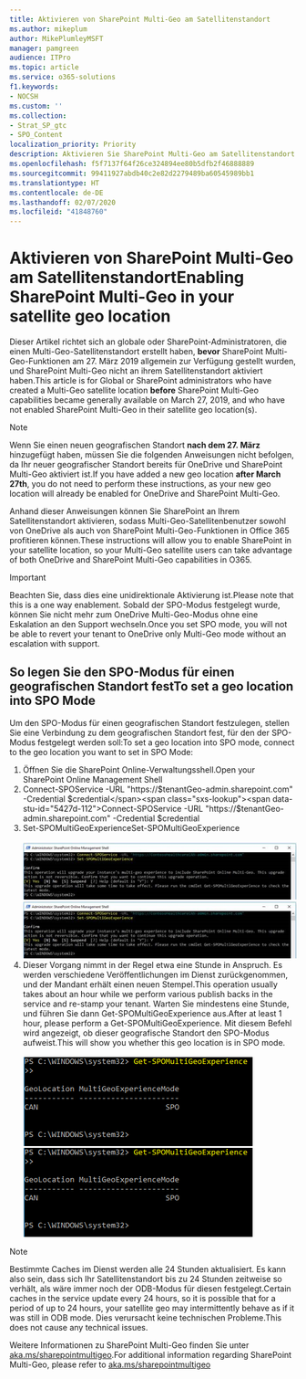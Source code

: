 ```yaml
---
title: Aktivieren von SharePoint Multi-Geo am Satellitenstandort
ms.author: mikeplum
author: MikePlumleyMSFT
manager: pamgreen
audience: ITPro
ms.topic: article
ms.service: o365-solutions
f1.keywords:
- NOCSH
ms.custom: ''
ms.collection:
- Strat_SP_gtc
- SPO_Content
localization_priority: Priority
description: Aktivieren Sie SharePoint Multi-Geo am Satellitenstandort.
ms.openlocfilehash: f5f7137f64f26ce324894ee80b5dfb2f46888889
ms.sourcegitcommit: 99411927abdb40c2e82d2279489ba60545989bb1
ms.translationtype: HT
ms.contentlocale: de-DE
ms.lasthandoff: 02/07/2020
ms.locfileid: "41848760"
---
```

# <a name="enabling-sharepoint-multi-geo-in-your-satellite-geo-location"></a><span data-ttu-id="5427d-103">Aktivieren von SharePoint Multi-Geo am Satellitenstandort</span><span class="sxs-lookup"><span data-stu-id="5427d-103">Enabling SharePoint Multi-Geo in your satellite geo location</span></span>

<span data-ttu-id="5427d-104">Dieser Artikel richtet sich an globale oder SharePoint-Administratoren, die einen Multi-Geo-Satellitenstandort erstellt haben, **bevor** SharePoint Multi-Geo-Funktionen am 27. März 2019 allgemein zur Verfügung gestellt wurden, und SharePoint Multi-Geo nicht an ihrem Satellitenstandort aktiviert haben.</span><span class="sxs-lookup"><span data-stu-id="5427d-104">This article is for Global or SharePoint administrators who have created a Multi-Geo satellite location **before** SharePoint Multi-Geo capabilities became generally available on March 27, 2019, and who have not enabled SharePoint Multi-Geo in their satellite geo location(s).</span></span> 

>[!Note]
><span data-ttu-id="5427d-105">Wenn Sie einen neuen geografischen Standort **nach dem 27. März** hinzugefügt haben, müssen Sie die folgenden Anweisungen nicht befolgen, da Ihr neuer geografischer Standort bereits für OneDrive und SharePoint Multi-Geo aktiviert ist.</span><span class="sxs-lookup"><span data-stu-id="5427d-105">If you have added a new geo location **after March 27th**, you do not need to perform these instructions, as your new geo location will already be enabled for OneDrive and SharePoint Multi-Geo.</span></span>

<span data-ttu-id="5427d-106">Anhand dieser Anweisungen können Sie SharePoint an Ihrem Satellitenstandort aktivieren, sodass Multi-Geo-Satellitenbenutzer sowohl von OneDrive als auch von SharePoint Multi-Geo-Funktionen in Office 365 profitieren können.</span><span class="sxs-lookup"><span data-stu-id="5427d-106">These instructions will allow you to enable SharePoint in your satellite location, so your Multi-Geo satellite users can take advantage of both OneDrive and SharePoint Multi-Geo capabilities in O365.</span></span> 

>[!IMPORTANT]
><span data-ttu-id="5427d-107">Beachten Sie, dass dies eine unidirektionale Aktivierung ist.</span><span class="sxs-lookup"><span data-stu-id="5427d-107">Please note that this is a one way enablement.</span></span> <span data-ttu-id="5427d-108">Sobald der SPO-Modus festgelegt wurde, können Sie nicht mehr zum OneDrive Multi-Geo-Modus ohne eine Eskalation an den Support wechseln.</span><span class="sxs-lookup"><span data-stu-id="5427d-108">Once you set SPO mode, you will not be able to revert your tenant to OneDrive only Multi-Geo mode without an escalation with support.</span></span> 

## <a name="to-set-a-geo-location-into-spo-mode"></a><span data-ttu-id="5427d-109">So legen Sie den SPO-Modus für einen geografischen Standort fest</span><span class="sxs-lookup"><span data-stu-id="5427d-109">To set a geo location into SPO Mode</span></span>

<span data-ttu-id="5427d-110">Um den SPO-Modus für einen geografischen Standort festzulegen, stellen Sie eine Verbindung zu dem geografischen Standort fest, für den der SPO-Modus festgelegt werden soll:</span><span class="sxs-lookup"><span data-stu-id="5427d-110">To set a geo location into SPO mode, connect to the geo location you want to set in SPO Mode:</span></span>

1.  <span data-ttu-id="5427d-111">Öffnen Sie die SharePoint Online-Verwaltungsshell.</span><span class="sxs-lookup"><span data-stu-id="5427d-111">Open your SharePoint Online Management Shell</span></span> 
2.  <span data-ttu-id="5427d-112">Connect-SPOService -URL "https://$tenantGeo-admin.sharepoint.com" -Credential $credential</span><span class="sxs-lookup"><span data-stu-id="5427d-112">Connect-SPOService -URL "https://$tenantGeo-admin.sharepoint.com" -Credential $credential</span></span>
3.  <span data-ttu-id="5427d-113">Set-SPOMultiGeoExperience</span><span class="sxs-lookup"><span data-stu-id="5427d-113">Set-SPOMultiGeoExperience</span></span></br></br>
<span data-ttu-id="5427d-114">![Set-SPOMultiGeoExperience](media/Set-SPO-MultiGeo.jpg)</span><span class="sxs-lookup"><span data-stu-id="5427d-114">![Set-SPOMultiGeoExperience](media/Set-SPO-MultiGeo.jpg)</span></span>
4.  <span data-ttu-id="5427d-115">Dieser Vorgang nimmt in der Regel etwa eine Stunde in Anspruch. Es werden verschiedene Veröffentlichungen im Dienst zurückgenommen, und der Mandant erhält einen neuen Stempel.</span><span class="sxs-lookup"><span data-stu-id="5427d-115">This operation usually takes about an hour while we perform various publish backs in the service and re-stamp your tenant.</span></span> <span data-ttu-id="5427d-116">Warten Sie mindestens eine Stunde, und führen Sie dann Get-SPOMultiGeoExperience aus.</span><span class="sxs-lookup"><span data-stu-id="5427d-116">After at least 1 hour, please perform a Get-SPOMultiGeoExperience.</span></span>  <span data-ttu-id="5427d-117">Mit diesem Befehl wird angezeigt, ob dieser geografische Standort den SPO-Modus aufweist.</span><span class="sxs-lookup"><span data-stu-id="5427d-117">This will show you whether this geo location is in SPO mode.</span></span></br></br>
<span data-ttu-id="5427d-118">![Set-SPOMultiGeoExperience](media/Get-SPO-MultiGeo.jpg)</span><span class="sxs-lookup"><span data-stu-id="5427d-118">![Set-SPOMultiGeoExperience](media/Get-SPO-MultiGeo.jpg)</span></span>

 
 
 
>[!Note]
><span data-ttu-id="5427d-119">Bestimmte Caches im Dienst werden alle 24 Stunden aktualisiert. Es kann also sein, dass sich Ihr Satellitenstandort bis zu 24 Stunden zeitweise so verhält, als wäre immer noch der ODB-Modus für diesen festgelegt.</span><span class="sxs-lookup"><span data-stu-id="5427d-119">Certain caches in the service update every 24 hours, so it is possible that for a period of up to 24 hours, your satellite geo may intermittently behave as if it was still in ODB mode.</span></span> <span data-ttu-id="5427d-120">Dies verursacht keine technischen Probleme.</span><span class="sxs-lookup"><span data-stu-id="5427d-120">This does not cause any technical issues.</span></span> 
 
<span data-ttu-id="5427d-121">Weitere Informationen zu SharePoint Multi-Geo finden Sie unter [aka.ms/sharepointmultigeo](https://docs.microsoft.com/office365/enterprise/multi-geo-capabilities-in-onedrive-and-sharepoint-online-in-office-365).</span><span class="sxs-lookup"><span data-stu-id="5427d-121">For additional information regarding SharePoint Multi-Geo, please refer to [aka.ms/sharepointmultigeo](https://docs.microsoft.com/office365/enterprise/multi-geo-capabilities-in-onedrive-and-sharepoint-online-in-office-365)</span></span>


